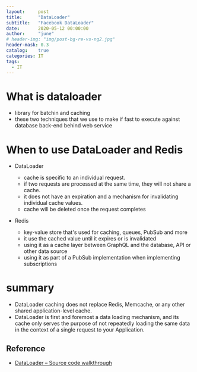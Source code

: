 ```yaml
---
layout:     post
title:      "DataLoader"
subtitle:   "Facebook DataLoader"
date:       2020-05-12 00:00:00
author:     "june"
# header-img: "img/post-bg-re-vs-ng2.jpg"
header-mask: 0.3
catalog:    true
categories: IT
tags:
  - IT
---
```


# What is dataloader
- library for batchin and caching
- these two techniques that we use to make if fast to execute against database back-end behind web service

# When to use DataLoader and Redis
- DataLoader
  - cache is specific to an individual request.
  - if two requests are processed at the same time, they will not share a cache. 
  - it does not have an expiration and a mechanism for invalidating individual cache values.
  - cache will be deleted once the request completes

- Redis
  - key-value store that's used for caching, queues, PubSub and more
  - it use the cached value until it expires or is invalidated
  - using it as a cache layer between GraphQL and the database, API or other data source
  - using it as part of a PubSub implementation when implementing subscriptions

# summary
- DataLoader caching does not replace Redis, Memcache, or any other shared application-level cache.
- DataLoader is first and foremost a data loading mechanism, and its cache only serves the purpose of not repeatedly loading the same data in the context of a single request to your Application.
  
## Reference
- [DataLoader – Source code walkthrough](https://www.youtube.com/watch?v=OQTnXNCDywA&feature=youtu.be)